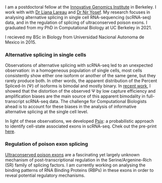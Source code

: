 I am a postdoctoral fellow at the [Innovative Genomics Institute](https://innovativegenomics.org/) in Berkeley. I work with with [Dr Liana Lareau](https://lareaulab.org/) and [Dr Nir Yosef](https://yoseflab.github.io). My research focuses in analysing alternative splicing in single cell RNA-sequencing (scRNA-seq) data, and in the regulation of splicing of ultraconserved poison exons. I graduated from my PhD in Computational Biology at UC Berkeley in 2021.

I recieved my BSc in Biology from Universidad Nacional Autonoma de Mexico in 2015.

### Alternative splicing in single cells

Observations of alternative splicing with scRNA-seq led to an unexpected observation: in a homogeneous population of single cells, most cells consistently show either one isoform or another of the same gene, but they rarely produce both. In other words, the apparent distribution of the Percent Spliced-In (Ψ) of isoforms is bimodal and mostly binary. In [recent work](https://elifesciences.org/articles/54603), I showed that the distortion of the observed Ψ by low capture efficiency and amplification biases are the main source of this apparent bimodality in full-transcript scRNA-seq data. The challenge for Computational Biologists ahead is to account for these biases in the analysis of informative alternative splicing at the single cell level.

In light of these observations, we developed [Psix](https://github.com/lareaulab/psix): a probabilistic approach to identify cell-state associated exons in scRNA-seq. Chek out the pre-print [here](https://www.biorxiv.org/content/10.1101/2021.07.23.453605v2).

### Regulation of poison exon splicing

[Ultraconserved poison exons](https://www.nature.com/articles/nature05676) are a fascinating yet largely unknown mechanism of post-transcriptional regulation in the Serine/Argenine-Rich (SR) family of splicing factors. I am currently working on analysing the binding patterns of RNA Binding Proteins (RBPs) in these exons in order to reveal potential regulatory mechanisms.
